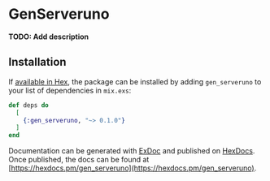 # GenServeruno

**TODO: Add description**

## Installation

If [available in Hex](https://hex.pm/docs/publish), the package can be installed
by adding `gen_serveruno` to your list of dependencies in `mix.exs`:

```elixir
def deps do
  [
    {:gen_serveruno, "~> 0.1.0"}
  ]
end
```

Documentation can be generated with [ExDoc](https://github.com/elixir-lang/ex_doc)
and published on [HexDocs](https://hexdocs.pm). Once published, the docs can
be found at [https://hexdocs.pm/gen_serveruno](https://hexdocs.pm/gen_serveruno).


